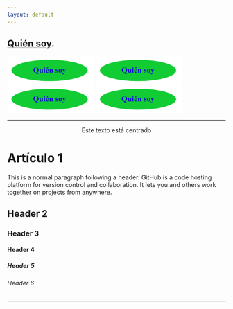```yaml
---
layout: default
---
```



## [Quién soy](./another-page.md). ##
[ <img src="/fotos/quiensoy.png" width="200">](http://www.jajulca.com)
[ <img src="/fotos/quiensoy.png" width="200">](http://www.jajulca.com)
 [ <img src="/fotos/quiensoy.png" width="200">](http://www.jajulca.com)
 [ <img src="/fotos/quiensoy.png" width="200">](http://www.jajulca.com)             
             
* * *


 <p align="center"> 
         Este texto está centrado 
 </p>

 



# Artículo 1

This is a normal paragraph following a header. GitHub is a code hosting platform for version control and collaboration. It lets you and others work together on projects from anywhere.

## Header 2


### Header 3



#### Header 4


##### Header 5



###### Header 6


* * *




